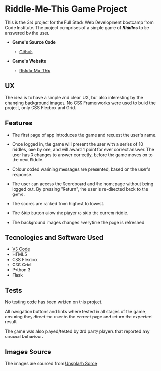 # Riddle-Me-This Game Project

This is the 3rd project for the Full Stack Web Development bootcamp from Code Institute. The project comprises of a simple game of ***Riddles*** to be answered by the user.

* **Game's Source Code**

  * [Github](https://github.com/gbronca/ridle-me-this)

* **Game's Website**

  * [Riddle-Me-This]()

## UX

The idea is to have a simple and clean UX, but also interesting by the changing background images. No CSS Framerworks were used to build the project, only CSS Flexbox and Grid.

## Features

* The first page of app introduces the game and request the user's name.

* Once logged in, the game will present the user with a series of 10 riddles, one by one, and will award 1 point for ever correct answer. The user has 3 changes to answer correctly, before the game moves on to the next Riddle.

* Colour coded warining messages are presented, based on the user's response.

* The user can access the Scoreboard and the homepage without being logged out. By pressing "Return", the user is re-directed back to the game.

* The scores are ranked from highest to lowest.

* The Skip button allow the player to skip the current riddle.

* The background images changes everytime the page is refreshed.

## Tecnologies and Software Used

* [VS Code](https://code.visualstudio.com/)
* HTML5
* CSS Flexbox
* CSS Grid
* Python 3
* Flask

## Tests

No testing code has been written on this project.

All navigation buttons and links where tested in all stages of the game, ensuring they direct the user to the correct page and return the expected result.

The game was also played/tested by 3rd party players that reported any unusual behaviour.

## Images Source

The images are sourced from [Unsplash Sorce](https://source.unsplash.com/ "Unsplash Source")
